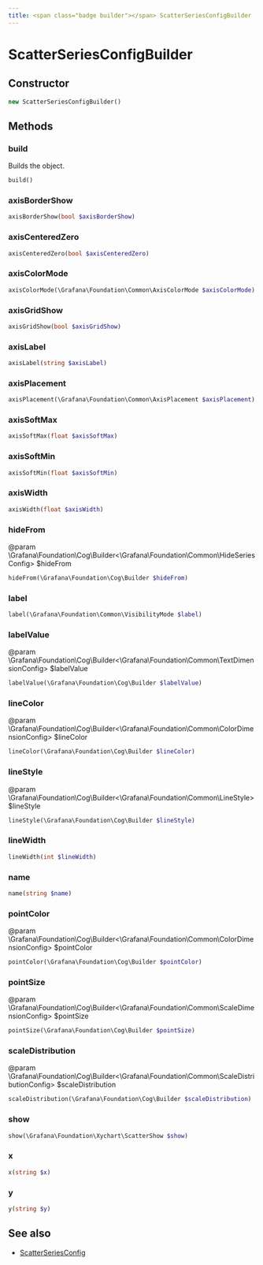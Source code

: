 ```yaml
---
title: <span class="badge builder"></span> ScatterSeriesConfigBuilder
---
```

# <span class="badge builder"></span> ScatterSeriesConfigBuilder

## Constructor

```php
new ScatterSeriesConfigBuilder()
```
## Methods

### <span class="badge object-method"></span> build

Builds the object.

```php
build()
```

### <span class="badge object-method"></span> axisBorderShow

```php
axisBorderShow(bool $axisBorderShow)
```

### <span class="badge object-method"></span> axisCenteredZero

```php
axisCenteredZero(bool $axisCenteredZero)
```

### <span class="badge object-method"></span> axisColorMode

```php
axisColorMode(\Grafana\Foundation\Common\AxisColorMode $axisColorMode)
```

### <span class="badge object-method"></span> axisGridShow

```php
axisGridShow(bool $axisGridShow)
```

### <span class="badge object-method"></span> axisLabel

```php
axisLabel(string $axisLabel)
```

### <span class="badge object-method"></span> axisPlacement

```php
axisPlacement(\Grafana\Foundation\Common\AxisPlacement $axisPlacement)
```

### <span class="badge object-method"></span> axisSoftMax

```php
axisSoftMax(float $axisSoftMax)
```

### <span class="badge object-method"></span> axisSoftMin

```php
axisSoftMin(float $axisSoftMin)
```

### <span class="badge object-method"></span> axisWidth

```php
axisWidth(float $axisWidth)
```

### <span class="badge object-method"></span> hideFrom

@param \Grafana\Foundation\Cog\Builder<\Grafana\Foundation\Common\HideSeriesConfig> $hideFrom

```php
hideFrom(\Grafana\Foundation\Cog\Builder $hideFrom)
```

### <span class="badge object-method"></span> label

```php
label(\Grafana\Foundation\Common\VisibilityMode $label)
```

### <span class="badge object-method"></span> labelValue

@param \Grafana\Foundation\Cog\Builder<\Grafana\Foundation\Common\TextDimensionConfig> $labelValue

```php
labelValue(\Grafana\Foundation\Cog\Builder $labelValue)
```

### <span class="badge object-method"></span> lineColor

@param \Grafana\Foundation\Cog\Builder<\Grafana\Foundation\Common\ColorDimensionConfig> $lineColor

```php
lineColor(\Grafana\Foundation\Cog\Builder $lineColor)
```

### <span class="badge object-method"></span> lineStyle

@param \Grafana\Foundation\Cog\Builder<\Grafana\Foundation\Common\LineStyle> $lineStyle

```php
lineStyle(\Grafana\Foundation\Cog\Builder $lineStyle)
```

### <span class="badge object-method"></span> lineWidth

```php
lineWidth(int $lineWidth)
```

### <span class="badge object-method"></span> name

```php
name(string $name)
```

### <span class="badge object-method"></span> pointColor

@param \Grafana\Foundation\Cog\Builder<\Grafana\Foundation\Common\ColorDimensionConfig> $pointColor

```php
pointColor(\Grafana\Foundation\Cog\Builder $pointColor)
```

### <span class="badge object-method"></span> pointSize

@param \Grafana\Foundation\Cog\Builder<\Grafana\Foundation\Common\ScaleDimensionConfig> $pointSize

```php
pointSize(\Grafana\Foundation\Cog\Builder $pointSize)
```

### <span class="badge object-method"></span> scaleDistribution

@param \Grafana\Foundation\Cog\Builder<\Grafana\Foundation\Common\ScaleDistributionConfig> $scaleDistribution

```php
scaleDistribution(\Grafana\Foundation\Cog\Builder $scaleDistribution)
```

### <span class="badge object-method"></span> show

```php
show(\Grafana\Foundation\Xychart\ScatterShow $show)
```

### <span class="badge object-method"></span> x

```php
x(string $x)
```

### <span class="badge object-method"></span> y

```php
y(string $y)
```

## See also

 * <span class="badge object-type-class"></span> [ScatterSeriesConfig](./object-ScatterSeriesConfig.md)
